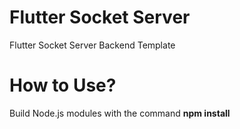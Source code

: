 # Flutter Socket Server
Flutter Socket Server Backend Template

# How to Use?

Build Node.js modules with the command **npm install**
